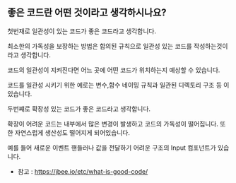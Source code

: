 ## 좋은 코드란 어떤 것이라고 생각하시나요?

첫번재로 일관성이 있는 코드가 좋은 코드라고 생각합니다.

최소한의 가독성을 보장하는 방법은 합의된 규칙으로 일관성 있는 코드를 작성하는것이라고 생각합니다.

코드의 일관성이 지켜진다면 어느 곳에 어떤 코드가 위치하는지 예상할 수 있습니다.

코드를 일관성 시키기 위한 예로는 변수,함수 네이밍 규칙과 일관된 디렉토리 구조 등 이 있습니다.

두번쨰로 확장성 있는 코드가 좋은 코드라고 생각합니다.

확장이 어려운 코드는 내부에서 많은 변경이 발생하고 코드의 가독성이 떨어집니다. 또한 자연스럽게 생산성도 떨어지게 되어있습니다. 

예를 들어 새로운 이벤트 핸들러나 값을 전달하기 어려운 구조의 Input 컴포넌트가 있습니다.

- 참고 : https://jbee.io/etc/what-is-good-code/
